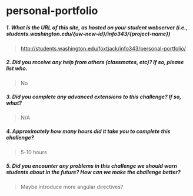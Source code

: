 # personal-portfolio

##### 1. What is the URL of this site, as hosted on your student webserver (i.e., students.washington.edu/{uw-new-id}/info343/{project-name}) #####
>http://students.washington.edu/foxtjack/info343/personal-portfolio/

##### 2. Did you receive any help from others (classmates, etc)? If so, please list who. #####
> No

##### 3. Did you complete any advanced extensions to this challenge? If so, what? #####
> N/A

##### 4. Approximately how many hours did it take you to complete this challenge? #####
> 5-10 hours

##### 5. Did you encounter any problems in this challenge we should warn students about in the future? How can we make the challenge better? #####
> Maybe introduce more angular directives? 
